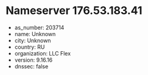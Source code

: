 # Nameserver 176.53.183.41

* as_number: 203714
* name: Unknown
* city: Unknown
* country: RU
* organization: LLC Flex
* version: 9.16.16
* dnssec: false
